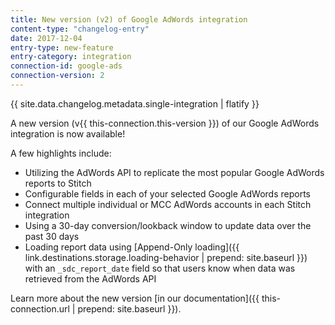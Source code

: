 ```yaml
---
title: New version (v2) of Google AdWords integration
content-type: "changelog-entry"
date: 2017-12-04
entry-type: new-feature
entry-category: integration
connection-id: google-ads 
connection-version: 2
---
```

{{ site.data.changelog.metadata.single-integration | flatify }}

A new version (v{{ this-connection.this-version }}) of our Google AdWords integration is now available!

A few highlights include:

- Utilizing the AdWords API to replicate the most popular Google AdWords reports to Stitch
- Configurable fields in each of your selected Google AdWords reports 
- Connect multiple individual or MCC AdWords accounts in each Stitch integration
- Using a 30-day conversion/lookback window to update data over the past 30 days
- Loading report data using [Append-Only loading]({{ link.destinations.storage.loading-behavior | prepend: site.baseurl }}) with an `_sdc_report_date` field so that users know when data was retrieved from the AdWords API

Learn more about the new version [in our documentation]({{ this-connection.url | prepend: site.baseurl }}).